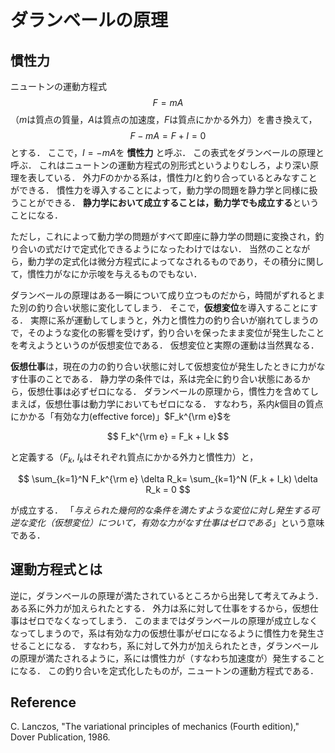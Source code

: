 # ダランベールの原理

## 慣性力

ニュートンの運動方程式
$$
    F=mA
$$
（$m$は質点の質量，$A$は質点の加速度，$F$は質点にかかる外力）を書き換えて，
$$
F-mA = F+I = 0
$$
とする．
ここで，$I=-mA$を **慣性力** と呼ぶ．
この表式をダランベールの原理と呼ぶ．
これはニュートンの運動方程式の別形式というよりむしろ，より深い原理を表している．
外力$F$のかかる系は，慣性力$I$と釣り合っているとみなすことができる．
慣性力を導入することによって，動力学の問題を静力学と同様に扱うことができる．
**静力学において成立することは，動力学でも成立する**ということになる．

ただし，これによって動力学の問題がすべて即座に静力学の問題に変換され，釣り合いの式だけで定式化できるようになったわけではない．
当然のことながら，動力学の定式化は微分方程式によってなされるものであり，その積分に関して，慣性力がなにか示唆を与えるものでもない．

ダランベールの原理はある一瞬について成り立つものだから，時間がずれるとまた別の釣り合い状態に変化してしまう．
そこで，**仮想変位**を導入することにする．
実際に系が運動してしまうと，外力と慣性力の釣り合いが崩れてしまうので，そのような変化の影響を受けず，釣り合いを保ったまま変位が発生したことを考えようというのが仮想変位である．
仮想変位と実際の運動は当然異なる．

**仮想仕事**は，現在の力の釣り合い状態に対して仮想変位が発生したときに力がなす仕事のことである．
静力学の条件では，系は完全に釣り合い状態にあるから，仮想仕事は必ずゼロになる．
ダランベールの原理から，慣性力を含めてしまえば，仮想仕事は動力学においてもゼロになる．
すなわち，系内$k$個目の質点にかかる「有効な力(effective force)」$F_k^{\rm e}$を

$$
    F_k^{\rm e} = F_k + I_k
$$

と定義する（$F_k$, $I_k$はそれぞれ質点にかかる外力と慣性力）と，

$$
    \sum_{k=1}^N F_k^{\rm e} \delta R_k= \sum_{k=1}^N (F_k + I_k) \delta R_k = 0
$$

が成立する．
「*与えられた幾何的な条件を満たすような変位に対し発生する可逆な変化（仮想変位）について，有効な力がなす仕事はゼロである*」という意味である．

## 運動方程式とは

逆に，ダランベールの原理が満たされているところから出発して考えてみよう．
ある系に外力が加えられたとする．
外力は系に対して仕事をするから，仮想仕事はゼロでなくなってしまう．
このままではダランベールの原理が成立しなくなってしまうので，系は有効な力の仮想仕事がゼロになるように慣性力を発生させることになる．
すなわち，系に対して外力が加えられたとき，ダランベールの原理が満たされるように，系には慣性力が（すなわち加速度が）発生することになる．
この釣り合いを定式化したものが，ニュートンの運動方程式である．

## Reference

C. Lanczos, "The variational principles of mechanics (Fourth edition)," Dover Publication, 1986.